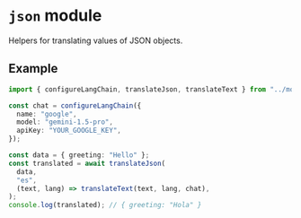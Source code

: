# `json` module

Helpers for translating values of JSON objects.

## Example

```ts
import { configureLangChain, translateJson, translateText } from "../mod.ts";

const chat = configureLangChain({
  name: "google",
  model: "gemini-1.5-pro",
  apiKey: "YOUR_GOOGLE_KEY",
});

const data = { greeting: "Hello" };
const translated = await translateJson(
  data,
  "es",
  (text, lang) => translateText(text, lang, chat),
);
console.log(translated); // { greeting: "Hola" }
```
